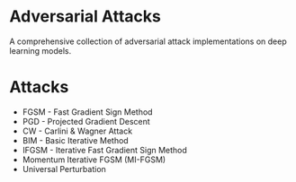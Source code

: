 # Adversarial Attacks
A comprehensive collection of adversarial attack implementations on deep learning models.

# Attacks
- FGSM - Fast Gradient Sign Method
- PGD - Projected Gradient Descent
- CW - Carlini & Wagner Attack
- BIM - Basic Iterative Method
- IFGSM - Iterative Fast Gradient Sign Method
- Momentum Iterative FGSM (MI-FGSM)
- Universal Perturbation
